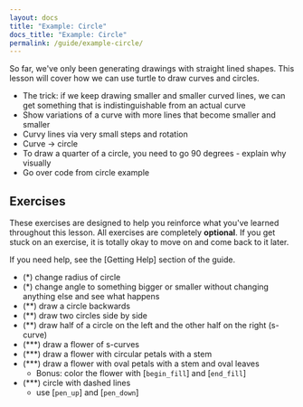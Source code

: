 ```yaml
---
layout: docs
title: "Example: Circle"
docs_title: "Example: Circle"
permalink: /guide/example-circle/
---
```


So far, we've only been generating drawings with straight lined shapes. This
lesson will cover how we can use turtle to draw curves and circles.

- The trick: if we keep drawing smaller and smaller curved lines, we can get
  something that is indistinguishable from an actual curve
- Show variations of a curve with more lines that become smaller and smaller
- Curvy lines via very small steps and rotation
- Curve -> circle
- To draw a quarter of a circle, you need to go 90 degrees - explain why visually
- Go over code from circle example

## Exercises

These exercises are designed to help you reinforce what you've learned
throughout this lesson. All exercises are completely **optional**. If you get
stuck on an exercise, it is totally okay to move on and come back to it later.

If you need help, see the [Getting Help] section of the guide.

- (*) change radius of circle
- (*) change angle to something bigger or smaller without changing anything
  else and see what happens
- (**) draw a circle backwards
- (**) draw two circles side by side
- (**) draw half of a circle on the left and the other half on the right (s-curve)
- (***) draw a flower of s-curves
- (***) draw a flower with circular petals with a stem
- (***) draw a flower with oval petals with a stem and oval leaves
  - Bonus: color the flower with [`begin_fill`] and [`end_fill`]
- (***) circle with dashed lines
  - use [`pen_up`] and [`pen_down`]
